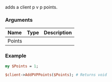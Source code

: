 adds a client p v p points.
### Arguments
**Name**|**Type**|**Description**
:---|:---|:---
Points||

### Example

```perl
my $Points = 1;

$client->AddPVPPoints($Points); # Returns void
```